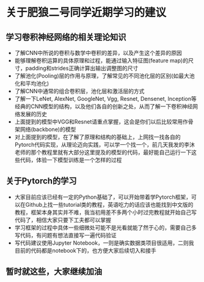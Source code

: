 # 关于肥狼二号同学近期学习的建议

## 学习卷积神经网络的相关理论知识
+ 了解CNN中所说的卷积与数学中卷积的差异，以及产生这个差异的原因   
+ 能够理解卷积运算的具体原理和过程，能通过输入特征图(feature map)的尺寸，padding和strides正确计算出输出调整图的尺寸
+ 了解池化(Pooling)层的作用与原理，了解常见的不同池化层的区别(如最大池化和平均池化)
+ 了解CNN中通常的组合卷积层，池化层和激活层的方式  
+ 了解一下LeNet, AlexNet, GoogleNet, Vgg, Resnet, Densenet, Inception等经典的CNN模型的结构，以及他们各自的创新之处，从而了解一下卷积神经网络发展的历史
+ 上面提到的模型中VGG和Resnet请重点掌握，这会是你们以后比较常用作骨架网络(backbone)的模型
+ 对上面提到的模型，在了解了原理和结构的基础上，上网找一找各自的Pytorch代码实现，从理论迈向实践，可以学一个找一个，前几天我发的李沐老师的那个教程里就有大部分这里提及的模型的代码，最好能自己运行一下这些代码，体验一下模型训练是一个怎样的过程

## 关于Pytorch的学习
+ 大家目前应该已经有一定的Python基础了，可以开始带着学Pytorch框架，可以在Github上找一些tutorial类的教程，英语吃力的话应该也能找到中文版的教程，框架本身其实并不难，我当初用差不多两个小时过完教程就开始自己写代码了，相信大家只要下工夫都可以掌握
+ 学习框架的过程中具体一些细微处可能不是光看就能了然于心的，需要自己多写代码，有问题有想法直接写一遍代码验证
+ 写代码建议使用Jupyter Notebook，一则是确实数据类项目很适用，二则我目前的代码都是notebook下的，也方便大家后续切入和接手

## 暂时就这些，大家继续加油
